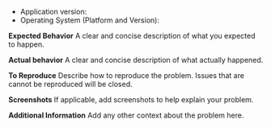 <!--
Thanks for opening an issue! A few things to keep in mind:

- The issue tracker is only for bugs and feature requests.
- Before reporting a bug, please try reproducing your issue against
  the latest version of ARC.
-->


*   Application version:
*   Operating System (Platform and Version):

**Expected Behavior**
A clear and concise description of what you expected to happen.

**Actual behavior**
A clear and concise description of what actually happened.

**To Reproduce**
Describe how to reproduce the problem. Issues that are cannot be reproduced will be closed.

**Screenshots**
If applicable, add screenshots to help explain your problem.

**Additional Information**
Add any other context about the problem here.
